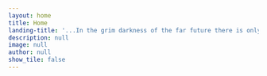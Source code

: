 ```yaml
---
layout: home
title: Home
landing-title: '...In the grim darkness of the far future there is only war'
description: null
image: null
author: null
show_tile: false
---
```


